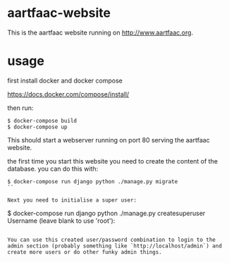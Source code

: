 # aartfaac-website

This is the aartfaac website running on http://www.aartfaac.org.


# usage

first install docker and docker compose

https://docs.docker.com/compose/install/

then run:
```
$ docker-compose build
$ docker-compose up
```

This should start a webserver running on port 80 serving the aartfaac
website.

the first time you start this website you need to create the content of
the database. you can do this with:
```
$ docker-compose run django python ./manage.py migrate
``

Next you need to initialise a super user:
```
$ docker-compose run django python ./manage.py createsuperuser
Username (leave blank to use 'root'):
```

You can use this created user/password combination to login to the
admin section (probably something like `http://localhost/admin`) and
create more users or do other funky admin things.
